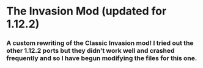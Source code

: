 # The Invasion Mod (updated for 1.12.2)

### A custom rewriting of the Classic Invasion mod! I tried out the other 1.12.2 ports but they didn't work well and crashed frequently and so I have begun modifying the files for this one.